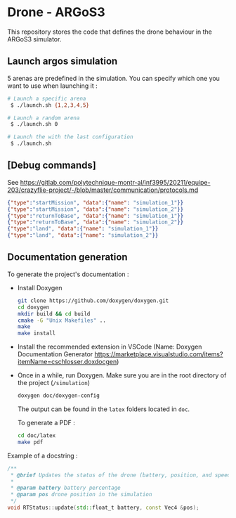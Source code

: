 # Drone - ARGoS3

This repository stores the code that defines the drone behaviour in the ARGoS3
simulator.

## Launch argos simulation

5 arenas are predefined in the simulation. You can specify which one you want to use when launching it :
```bash
# Launch a specific arena
 $ ./launch.sh {1,2,3,4,5}

# Launch a random arena
 $ ./launch.sh 0

# Launch the with the last configuration
 $ ./launch.sh
```

## [Debug commands]
See https://gitlab.com/polytechnique-montr-al/inf3995/20211/equipe-203/crazyflie-project/-/blob/master/communication/protocols.md
```json
{"type":"startMission", "data":{"name": "simulation_1"}}
{"type":"startMission", "data":{"name": "simulation_2"}}
{"type":"returnToBase", "data":{"name": "simulation_1"}}
{"type":"returnToBase", "data":{"name": "simulation_2"}}
{"type":"land", "data":{"name": "simulation_1"}}
{"type":"land", "data":{"name": "simulation_2"}}
```

## Documentation generation
To generate the project's documentation :

* Install Doxygen
  ```bash
  git clone https://github.com/doxygen/doxygen.git
  cd doxygen
  mkdir build && cd build
  cmake -G "Unix Makefiles" ..
  make
  make install
  ```
* Install the recommended extension in VSCode (Name: Doxygen Documentation Generator https://marketplace.visualstudio.com/items?itemName=cschlosser.doxdocgen)

* Once in a while, run Doxygen. Make sure you are in the root directory of the project (`/simulation`)
  ```bash
  doxygen doc/doxygen-config
  ```

  The output can be found in the `latex` folders located in `doc`.

  To generate a PDF :
  ```bash
  cd doc/latex
  make pdf
  ```

Example of a docstring :
```C++
/**
 * @brief Updates the status of the drone (battery, position, and speed)
 *
 * @param battery battery percentage
 * @param pos drone position in the simulation
 */
void RTStatus::update(std::float_t battery, const Vec4 &pos);
```
